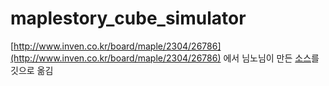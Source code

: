 # maplestory_cube_simulator

[http://www.inven.co.kr/board/maple/2304/26786](http://www.inven.co.kr/board/maple/2304/26786) 에서 님노님이 만든 [소스](https://jsfiddle.net/kevin0309/jpLohwsa/)를 깃으로 옮김